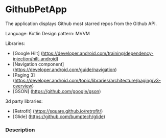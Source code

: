 # GithubPetApp

The application displays Github most starred repos from the Github API.

Language: Kotlin
Design pattern: MVVM

Libraries:
* [Google Hilt] (https://developer.android.com/training/dependency-injection/hilt-android)
* [Navigation component] (https://developer.android.com/guide/navigation)
* [Paging 3] (https://developer.android.com/topic/libraries/architecture/paging/v3-overview)
* [GSON] (https://github.com/google/gson)

3d party libraries:
* [Retrofit] (https://square.github.io/retrofit/)
* [Glide] (https://github.com/bumptech/glide)

### Description

